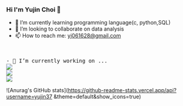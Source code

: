 ### Hi I'm Yujin Choi 👋

- 🌱 I’m currently learning programming language(c, python,SQL)
- 👯 I’m looking to collaborate on data analysis
- 📫 How to reach me: yj061628@gmail.com
<br>
<pre>
- 🔭 I’m currently working on ...
<a href="https://www.python.org/" target="_blank"><img src="https://img.shields.io/badge/
Python-#3776AB?style=flat-square&logo=Python&logoColor=white"/></a>
<a href="https://www.c.com" target="_blank"><img src="https://img.shields.io/badge/
C-#A8B9CC?style=flat-square&logo=C&logoColor=white"/></a>
<a href="https://www.mysql.com/" target="_blank"><img src="https://img.shields.io/badge/
MySQL-#4479A1?style=flat-square&logo=MySQL&logoColor=white"/></a>
</pre>

![Anurag's GitHub stats](https://github-readme-stats.vercel.app/api?username=yujin37 &theme=default&show_icons=true)

